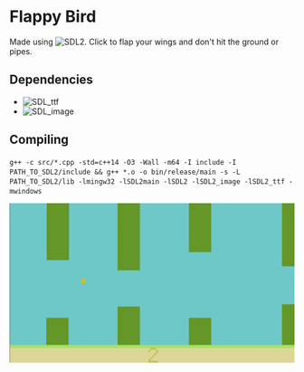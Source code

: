 # Flappy Bird

Made using ![SDL2](https://www.libsdl.org/).
Click to flap your wings and don't hit the ground or pipes.

Dependencies
----------
- ![SDL_ttf](https://www.libsdl.org/projects/SDL_ttf/)
- ![SDL_image](https://www.libsdl.org/projects/SDL_image/)

Compiling
--------
`g++ -c src/*.cpp -std=c++14 -O3 -Wall -m64 -I include -I PATH_TO_SDL2/include && g++ *.o -o bin/release/main -s -L PATH_TO_SDL2/lib -lmingw32 -lSDL2main -lSDL2 -lSDL2_image -lSDL2_ttf -mwindows`

![](https://raw.githubusercontent.com/nijabutter/Flappy-Bird/main/screenshot.png)
